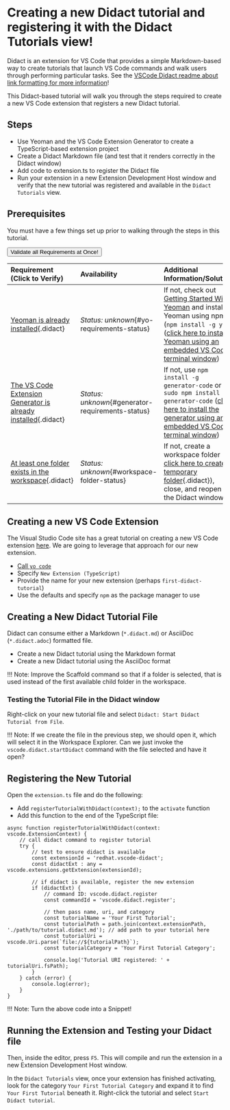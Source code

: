 # Creating a new Didact tutorial and registering it with the Didact Tutorials view!

Didact is an extension for VS Code that provides a simple Markdown-based way to create tutorials that launch VS Code commands and walk users through performing particular tasks. See the [VSCode Didact readme about link formatting for more information](https://github.com/redhat-developer/vscode-didact/blob/master/README.md)!

This Didact-based tutorial will walk you through the steps required to create a new VS Code extension that registers a new Didact tutorial.

## Steps

* Use Yeoman and the VS Code Extension Generator to create a TypeScript-based extension project
* Create a Didact Markdown file (and test that it renders correctly in the Didact window)
* Add code to extension.ts to register the Didact file
* Run your extension in a new Extension Development Host window and verify that the new tutorial was registered and available in the `Didact Tutorials` view.

## Prerequisites 

You must have a few things set up prior to walking through the steps in this tutorial. 

<a href='didact://?commandId=vscode.didact.validateAllRequirements' title='Validate all requirements!'><button>Validate all Requirements at Once!</button></a>

| Requirement (Click to Verify)  | Availability | Additional Information/Solution |
| :--- | :--- | :--- |
| [Yeoman is already installed](didact://?commandId=vscode.didact.requirementCheck&text=yo-requirements-status$$yo%20--version$$3&completion=Yeoman%203.0.0+%20is%20available%20on%20this%20system. "Tests to see if `yo --version` returns version 3"){.didact} 	| *Status: unknown*{#yo-requirements-status} | If not, check out [Getting Started With Yeoman](https://yeoman.io/learning/) and install Yeoman using npm (`npm install -g yo`) ([click here to install Yeoman using an embedded VS Code terminal window](didact://?commandId=vscode.didact.sendNamedTerminalAString&text=installyeoman$$sudo%20npm%20install%20-g%20yeoman&completion=installed%20yeoman "Install Yeoman in the system"))
| [The VS Code Extension Generator is already installed](didact://?commandId=vscode.didact.requirementCheck&text=generator-requirements-status$$npm%20ls%20-g%20--depth=0%20generator-code$$generator-code@&completion=generator-code%20Yeoman%20generator%20is%20available%20on%20this%20system. "Tests to see if the generator-code Yeoman generator is available"){.didact} 	| *Status: unknown*{#generator-requirements-status} | If not, use `npm install -g generator-code` or `sudo npm install -g generator-code` ([click here to install the generator using an embedded VS Code terminal window](didact://?commandId=vscode.didact.sendNamedTerminalAString&text=installgenerator$$sudo%20npm%20install%20-g%20generator-code&completion=installed%20generator-code%20yeoman%20generator "Install the Yeoman generator-code generator in the system"))
| [At least one folder exists in the workspace](didact://?commandId=vscode.didact.workspaceFolderExistsCheck&text=workspace-folder-status&completion=A%20valid%20folder%20exists%20in%20the%20workspace. "Ensure that at least one folder exists in the user workspace"){.didact} | *Status: unknown*{#workspace-folder-status} | If not, create a workspace folder (or [click here to create a temporary folder](didact://?commandId=vscode.didact.createWorkspaceFolder&completion=Created%20temporary%20folder%20in%20the%20workspace. "Create a temporary folder and add it to the workspace."){.didact}), close, and reopen the Didact window

## Creating a new VS Code Extension

The Visual Studio Code site has a great tutorial on creating a new VS Code extension [here](https://code.visualstudio.com/api/get-started/your-first-extension). We are going to leverage that approach for our new extension.

* [Call `yo code`](didact://?commandId=vscode.didact.sendNamedTerminalAString&text=runyocode$$yo%20code&completion=started%20generator-code%20generator "Start the VS Code Extension Generator")
* Specify `New Extension (TypeScript)`
* Provide the name for your new extension (perhaps `first-didact-tutorial`)
* Use the defaults and specify `npm` as the package manager to use

## Creating a New Didact Tutorial File

Didact can consume either a Markdown (`*.didact.md`) or AsciiDoc (`*.didact.adoc`) formatted file. 

* Create a new Didact tutorial using the Markdown format
* Create a new Didact tutorial using the AsciiDoc format

!!! Note: Improve the Scaffold command so that if a folder is selected, that is used instead of the first available child folder in the workspace.

### Testing the Tutorial File in the Didact window

Right-click on your new tutorial file and select `Didact: Start Didact Tutorial from File`.

!!! Note: If we create the file in the previous step, we should open it, which will select it in the Workspace Explorer. Can we just invoke the `vscode.didact.startDidact` command with the file selected and have it open?

## Registering the New Tutorial

Open the `extension.ts` file and do the following:

* Add `registerTutorialWithDidact(context);` to the `activate` function
* Add this function to the end of the TypeScript file:

```
async function registerTutorialWithDidact(context: vscode.ExtensionContext) {
	// call didact command to register tutorial
	try {
		// test to ensure didact is available 
		const extensionId = 'redhat.vscode-didact';
		const didactExt : any = vscode.extensions.getExtension(extensionId);

		// if didact is available, register the new extension
		if (didactExt) {
			// command ID: vscode.didact.register
			const commandId = 'vscode.didact.register';

			// then pass name, uri, and category
			const tutorialName = 'Your First Tutorial';
			const tutorialPath = path.join(context.extensionPath, './path/to/tutorial.didact.md'); // add path to your tutorial here
			const tutorialUri = vscode.Uri.parse(`file://${tutorialPath}`);
			const tutorialCategory = 'Your First Tutorial Category';

			console.log('Tutorial URI registered: ' + tutorialUri.fsPath);
		}
	} catch (error) {
		console.log(error);
	}
}
```

!!! Note: Turn the above code into a Snippet!

## Running the Extension and Testing your Didact file

Then, inside the editor, press `F5`. This will compile and run the extension in a new Extension Development Host window.

In the `Didact Tutorials` view, once your extension has finished activating, look for the category `Your First Tutorial Category` and expand it to find `Your First Tutorial` beneath it. Right-click the tutorial and select `Start Didact tutorial`.
